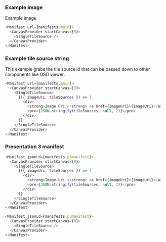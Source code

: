 ### Example image

Example image.

```js
<Manifest url={manifests.main}>
  <CanvasProvider startCanvas={3}>
    <SingleTileSource />
  </CanvasProvider>
</Manifest>
```

### Example tile source string

This example grabs the tile source id that can be passed down to other components like OSD viewer.

```js
<Manifest url={manifests.main}>
  <CanvasProvider startCanvas={3}>
    <SingleTileSource>
      {({ imageUri, tileSources }) => (
        <div>
          <strong>Image Uri:</strong> <a href={imageUri}>{imageUri}</a>
          <pre>{JSON.stringify(tileSources, null, 2)}</pre>
        </div>
      )}
    </SingleTileSource>
  </CanvasProvider>
</Manifest>
```

### Presentation 3 manifest

```js
<Manifest jsonLd={manifests.p3manifest}>
  <CanvasProvider startCanvas={0}>
    <SingleTileSource>
      {({ imageUri, tileSources }) => (
        <div>
          <strong>Image Uri:</strong> <a href={imageUri}>{imageUri}</a>
          <pre>{JSON.stringify(tileSources, null, 2)}</pre>
        </div>
      )}
    </SingleTileSource>
  </CanvasProvider>
</Manifest>
```

```js
<Manifest jsonLd={manifests.p3manifest}>
  <CanvasProvider startCanvas={0}>
    <SingleTileSource />
  </CanvasProvider>
</Manifest>
```
